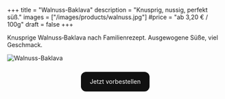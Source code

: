 +++
title = "Walnuss-Baklava"
description = "Knusprig, nussig, perfekt süß."
images = ["/images/products/walnuss.jpg"]
#price = "ab 3,20 € / 100g"
draft = false
+++

Knusprige Walnuss‑Baklava nach Familienrezept. Ausgewogene Süße, viel Geschmack.

![Walnuss-Baklava](/images/products/walnuss.jpg)

<div style="margin:1.5rem 0 0; text-align:center;">
  <a href="https://wa.me/498214540865?text=Hallo%2C%20ich%20m%C3%B6chte%20Walnuss%20Baklava%20vorbestellen."
     style="display:inline-block; padding:0.9rem 1.3rem; border-radius:12px; background:#111; color:#fff; text-decoration:none;">
    Jetzt vorbestellen
  </a>
</div>
